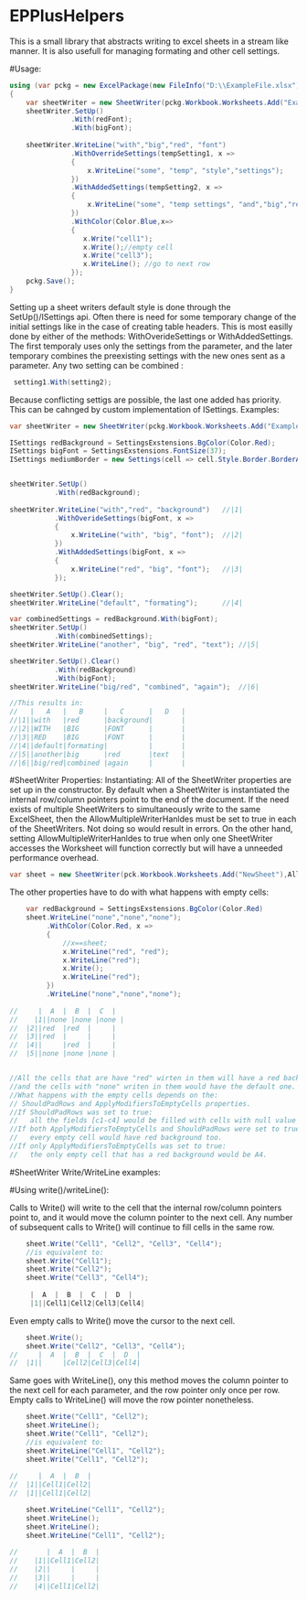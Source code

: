 # EPPlusHelpers
This is a small library that abstracts writing to excel sheets in a stream like manner. It is also usefull for 
managing formating and other cell settings.

#Usage:
```c#
using (var pckg = new ExcelPackage(new FileInfo("D:\\ExampleFile.xlsx")))
{
	var sheetWriter = new SheetWriter(pckg.Workbook.Worksheets.Add("Examples"));
	sheetWriter.SetUp()
			   .With(redFont);
			   .With(bigFont);
			   
	sheetWriter.WriteLine("with","big","red", "font")
			   .WithOverrideSettings(tempSetting1, x =>
			   {
				   x.WriteLine("some", "temp", "style","settings");
			   })
			   .WithAddedSettings(tempSetting2, x =>
			   {
				   x.WriteLine("some", "temp settings", "and","big","red","font");
			   })
			   .WithColor(Color.Blue,x=>
			   {
				  x.Write("cell1");
				  x.Write();//empty cell
				  x.Write("cell3");
				  x.WriteLine(); //go to next row
			   });
    pckg.Save();
}
```
Setting up a sheet writers default style is done through the SetUp()/ISettings api. 
Often there is need for some temporary change of the initial settings like in the case of creating table headers. This is most easilly done
by either of the methods: WithOverideSettings or WithAddedSettings.
The first temporaly uses only the settings from the parameter, and the later temporary combines the preexisting settings with the new ones sent as a parameter.
Any two setting can be combined :
```c#
 setting1.With(setting2);
```
Because conflicting settigs are possible, the last one added has priority. This can be cahnged by custom implementation of ISettings.
Examples:
```c#
var sheetWriter = new SheetWriter(pckg.Workbook.Worksheets.Add("Examples"));

ISettings redBackground = SettingsExstensions.BgColor(Color.Red);
ISettings bigFont = SettingsExstensions.FontSize(37);
ISettings mediumBorder = new Settings(cell => cell.Style.Border.BorderAround(ExcelBorderStyle.Medium));


sheetWriter.SetUp()
		   .With(redBackground);
		   
sheetWriter.WriteLine("with","red", "background")   //|1|
		   .WithOverideSettings(bigFont, x =>
		   {
			   x.WriteLine("with", "big", "font");  //|2|
		   })
		   .WithAddedSettings(bigFont, x =>
		   {
			   x.WriteLine("red", "big", "font");   //|3|
		   });

sheetWriter.SetUp().Clear();
sheetWriter.WriteLine("default", "formating");      //|4|

var combinedSettings = redBackground.With(bigFont);
sheetWriter.SetUp()
		   .With(combinedSettings);
sheetWriter.WriteLine("another", "big", "red", "text"); //|5|

sheetWriter.SetUp().Clear()
		   .With(redBackground)
		   .With(bigFont);
sheetWriter.WriteLine("big/red", "combined", "again");  //|6|

//This results in:
//   |   A   |   B     |   C      |   D   |
//|1||with   |red      |background|       |
//|2||WITH   |BIG      |FONT      |       |
//|3||RED    |BIG      |FONT      |       |
//|4||default|formating|          |       |
//|5||another|big      |red       |text   |
//|6||big/red|combined |again     |       |

```

#SheetWriter Properties:
Instantiating:
All of the SheetWriter properties are set up in the constructor. 
By default when a SheetWriter is instantiated the internal row/column pointers point to the end of the document.
If the need exists of multiple SheetWriters to simultaneously write to the same ExcelSheet, then the AllowMultipleWriterHanldes
must be set to true in each of the SheetWriters. Not doing so would result in errors. On the other hand, setting AllowMultipleWriterHanldes
to true when only one SheetWriter accesses the Worksheet will function correctly but will have a unneeded performance overhead. 
```c#
var sheet = new SheetWriter(pck.Workbook.Worksheets.Add("NewSheet"),AllowMultipleWriterHanldes:true);

```
The other properties have to do with what happens with empty cells:
```c#
	var redBackground = SettingsExstensions.BgColor(Color.Red)
	sheet.WriteLine("none","none","none");
		 .WithColor(Color.Red, x =>
		 {  
			 //x==sheet;
			 x.WriteLine("red", "red");
			 x.WriteLine("red");
			 x.Write();
			 x.WriteLine("red");
		 })
	     .WriteLine("none","none","none");
	 
//	   |  A  |  B  |  C  |
//    |1||none |none |none |         
//	|2||red  |red  |     |      
//	|3||red  |     |     |
//	|4||     |red  |     |
//  |5||none |none |none |   


//All the cells that are have "red" wirten in them will have a red background,
//and the cells with "none" writen in them would have the default one.
//What happens with the empty cells depends on the:
// ShouldPadRows and ApplyModifiersToEmptyCells properties.
//If ShouldPadRows was set to true:
//   all the fields [c1-c4] would be filled with cells with null value instead of being empty.
//If both ApplyModifiersToEmptyCells and ShouldPadRows were set to true:
//   every empty cell would have red background too.
//If only ApplyModifiersToEmptyCells was set to true:
//   the only empty cell that has a red background would be A4.
```

#SheetWriter Write/WriteLine examples:



#Using write()/writeLine():

Calls to Write() will write to the cell that the internal row/column pointers point to, and it would move the column pointer to the next cell.
Any number of subsequent calls to Write() will continue to fill cells in the same row.
```c#
	sheet.Write("Cell1", "Cell2", "Cell3", "Cell4");
	//is equivalent to:
	sheet.Write("Cell1");        
	sheet.Write("Cell2"); 
	sheet.Write("Cell3", "Cell4");	
	
     |  A  |  B  |  C  |  D  |
	 |1||Cell1|Cell2|Cell3|Cell4|
```

Even empty calls to Write() move the cursor to the next cell.
```c#
	sheet.Write();
	sheet.Write("Cell2", "Cell3", "Cell4");
//	   |  A  |  B  |  C  |  D  |
//	|1||     |Cell2|Cell3|Cell4|	
```


Same goes with WriteLine(), ony this method moves the column pointer to the next cell for each parameter, and the row pointer only once per row.
Empty calls to WriteLine() will move the row pointer nonetheless. 
```c#
	sheet.Write("Cell1", "Cell2");
	sheet.WriteLine();
	sheet.Write("Cell1", "Cell2");	
    //is equivalent to:	
	sheet.WriteLine("Cell1", "Cell2");
	sheet.Write("Cell1", "Cell2");	
	
//	   |  A  |  B  |
//	|1||Cell1|Cell2|      
//	|1||Cell1|Cell2|

```
```c#
	sheet.WriteLine("Cell1", "Cell2");
	sheet.WriteLine();
	sheet.WriteLine();
	sheet.WriteLine("Cell1", "Cell2");
	
//		 |  A  |  B  |
//	  |1||Cell1|Cell2|      
//	  |2||     |     | 
//	  |3||     |     |  
//	  |4||Cell1|Cell2|  
```

